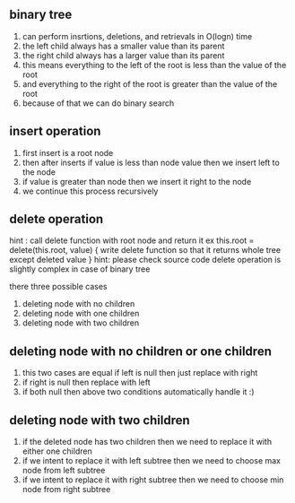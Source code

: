 ## binary tree
1. can perform insrtions, deletions, and retrievals in O(logn) time
2. the left child always has a smaller value than its parent
3. the right child always has a larger value than its parent
4. this means everything to the left of the root is less than the value of the root
5. and everything to the right of the root is greater than the value of the root
6. because of that we can do binary search

## insert operation
1. first insert is a root node
2. then after inserts if value is less than node value then we insert left to the node
3. if value is greater than node then we insert it right to the node
4. we continue this process recursively

## delete operation
hint : call delete function with root node and return it ex this.root = delete(this.root, value) { write delete function so that it returns whole tree except deleted value }
hint: please check source code
delete operation is slightly complex in case of binary tree

there three possible cases
1. deleting node with no children
2. deleting node with one children
3. deleting node with two children

## deleting node with no children or one children
1. this two cases are equal if left is null then just replace with right
2. if right is null then replace with left
3. if both null then above two conditions automatically handle it :)

## deleting node with two children
1. if the deleted node has two children then we need to replace it with either one children
2. if we intent to replace it with left subtree then we need to choose max node from left subtree 
3. if we intent to replace it with right subtree then we need to choose min node from right subtree


